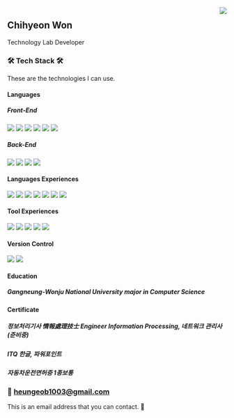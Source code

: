 <img align='right' src="http://mazassumnida.wtf/api/v2/generate_badge?boj=heungeob1003">

## Chihyeon Won

Technology Lab Developer

### 🛠 Tech Stack 🛠
These are the technologies I can use.

#### Languages

##### Front-End

<img src="https://img.shields.io/badge/HTML5-E34F26?style=for-the-badge&logo=HTML5&logoColor=white"> <img src="https://img.shields.io/badge/Javascript ES6-F7DF1E?style=for-the-badge&logo=JavaScript&logoColor=white">
<img src="https://img.shields.io/badge/Jquery-0769AD?style=for-the-badge&logo=Jquery&logoColor=white">
<img src="https://img.shields.io/badge/JAVA-007396?style=for-the-badge&logo=java&logoColor=white">
<img src="https://img.shields.io/badge/Spring-6DB33F?style=for-the-badge&logo=Spring&logoColor=white">
<img src="https://img.shields.io/badge/Spring Boot-6DB33F?style=for-the-badge&logo=Spring Boot&logoColor=white">


##### Back-End

<img src="https://img.shields.io/badge/mariaDB-003545?style=for-the-badge&logo=mariaDB&logoColor=white"> <img src="https://img.shields.io/badge/oracle-F80000?style=for-the-badge&logo=oracle&logoColor=white">
<img src="https://img.shields.io/badge/Linux-FCC624?style=for-the-badge&logo=Linux&logoColor=white">
<img src="https://img.shields.io/badge/Unix-색상?style=for-the-badge&logo=Unix&logoColor=white">

#### Languages Experiences

<img src="https://img.shields.io/badge/C-A8B9CC?style=for-the-badge&logo=C&logoColor=black"> <img src="https://img.shields.io/badge/C++-00599C?style=for-the-badge&logo=C++&logoColor=black">
<img src="https://img.shields.io/badge/PHP-777BB4?style=for-the-badge&logo=PHP&logoColor=white">
<img src="https://img.shields.io/badge/Python-3776AB?style=for-the-badge&logo=Python&logoColor=black">
<img src="https://img.shields.io/badge/react-61DAFB?style=for-the-badge&logo=react&logoColor=black">
<img src="https://img.shields.io/badge/vue.js-4FC08D?style=for-the-badge&logo=vue.js&logoColor=white">
<img src="https://img.shields.io/badge/TypeScript-3178C6?style=for-the-badge&logo=TypeScript&logoColor=white">


#### Tool Experiences
<img src="https://img.shields.io/badge/Eclipse-2C2255?style=for-the-badge&logo=Eclipse IDE&logoColor=white"> <img src="https://img.shields.io/badge/apache tomcat-F8DC75?style=for-the-badge&logo=apachetomcat&logoColor=white">
<img src="https://img.shields.io/badge/apache maven-C71A36?style=for-the-badge&logo=Apache Maven&logoColor=white">
<img src="https://img.shields.io/badge/JUnit5-25A162?style=for-the-badge&logo=JUnit5&logoColor=white">
<img src="https://img.shields.io/badge/TensorFlow-FF6F00?style=for-the-badge&logo=TensorFlow&logoColor=white">

#### Version Control

<img src="https://img.shields.io/badge/git-F05032?style=for-the-badge&logo=Git&logoColor=white"> <img src="https://img.shields.io/badge/SVN-809CC9?style=for-the-badge&logo=Subversion&logoColor=white">

#### Education

##### Gangneung-Wonju National University major in Computer Science

#### Certificate

##### 정보처리기사 情報處理技士 Engineer Information Processing, 네트워크 관리사 (준비중)
##### ITQ 한글, 파워포인트
##### 자동차운전면허증 1종보통

### 📧 heungeob1003@gmail.com
This is an email address that you can contact. 🙂
